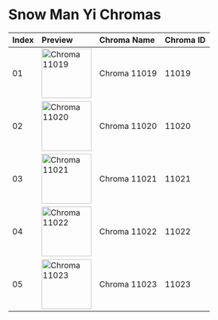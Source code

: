 # Snow Man Yi Chromas

| Index | Preview | Chroma Name | Chroma ID |
|:---|:---|:---|:---|
| 01 | <img src='https://raw.communitydragon.org/latest/plugins/rcp-be-lol-game-data/global/default/v1/champion-chroma-images/11/11019.png' alt='Chroma 11019' width='100'> | Chroma 11019 | 11019 |
| 02 | <img src='https://raw.communitydragon.org/latest/plugins/rcp-be-lol-game-data/global/default/v1/champion-chroma-images/11/11020.png' alt='Chroma 11020' width='100'> | Chroma 11020 | 11020 |
| 03 | <img src='https://raw.communitydragon.org/latest/plugins/rcp-be-lol-game-data/global/default/v1/champion-chroma-images/11/11021.png' alt='Chroma 11021' width='100'> | Chroma 11021 | 11021 |
| 04 | <img src='https://raw.communitydragon.org/latest/plugins/rcp-be-lol-game-data/global/default/v1/champion-chroma-images/11/11022.png' alt='Chroma 11022' width='100'> | Chroma 11022 | 11022 |
| 05 | <img src='https://raw.communitydragon.org/latest/plugins/rcp-be-lol-game-data/global/default/v1/champion-chroma-images/11/11023.png' alt='Chroma 11023' width='100'> | Chroma 11023 | 11023 |
